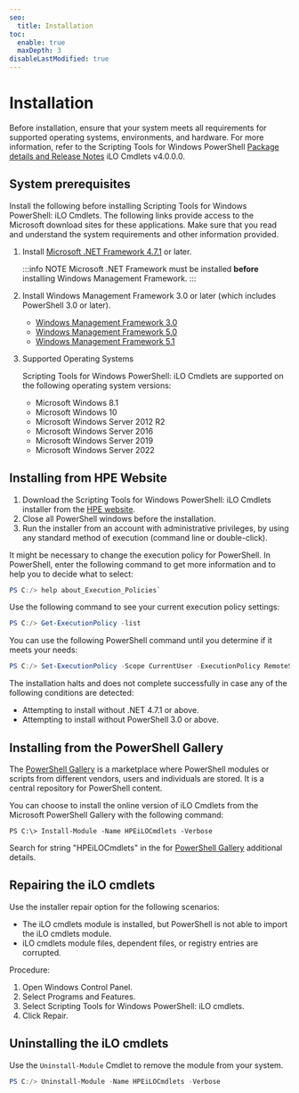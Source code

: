 ```yaml
---
seo:
  title: Installation
toc:
  enable: true
  maxDepth: 3
disableLastModified: true
---
```


# Installation

Before installation, ensure that your system meets all requirements for supported operating systems, environments, and hardware. For more information, refer to the Scripting Tools for Windows PowerShell <a href="https://www.powershellgallery.com/packages/HPEiLOCmdlets/4.0.0.0" target="_blank">Package details and Release Notes</a> iLO Cmdlets v4.0.0.0.

## System prerequisites

Install the following before installing Scripting Tools for Windows PowerShell: iLO Cmdlets. The following links provide access to the Microsoft download sites for these applications. Make sure that you read and understand the system requirements and other information provided.

1. Install <a href="https://www.microsoft.com/en-us/download/details.aspx?id=56115" target="_blank">Microsoft .NET Framework 4.7.1</a> or later.

   :::info NOTE
   Microsoft .NET Framework must be installed **before** installing Windows Management Framework.
   :::

2. Install Windows Management Framework 3.0 or later (which includes PowerShell 3.0 or later).
  
   - <a href="https://www.microsoft.com/en-us/download/details.aspx?id=34595" target="_blank">Windows Management Framework 3.0</a>
   <!-- The following link is no longer valid (Error 404). It needs to be removed.
   - <a href="http://www.microsoft.com/en-us/download/details.aspx?id=40855" target="_blank">Windows Management Framework 4.0</a>
   -->
   - <a href="https://www.microsoft.com/en-us/download/details.aspx?id=50395" target="_blank">Windows Management Framework 5.0</a>
   - <a href="https://www.microsoft.com/en-us/download/details.aspx?id=54616" target="_blank">Windows Management Framework 5.1</a>

3. Supported Operating Systems

   Scripting Tools for Windows PowerShell: iLO Cmdlets are supported on the following operating system versions:

   - Microsoft Windows 8.1
   - Microsoft Windows 10
   - Microsoft Windows Server 2012 R2
   - Microsoft Windows Server 2016
   - Microsoft Windows Server 2019
   - Microsoft Windows Server 2022

## Installing from HPE Website

1. Download the Scripting Tools for Windows PowerShell: iLO Cmdlets installer from the <a href="http:// www.hpe.com/servers/powershell" target="_blank">HPE website</a>.
2. Close all PowerShell windows before the installation.
3. Run the installer from an account with administrative privileges, by using any standard method of execution (command line or double-click).

It might be necessary to change the execution policy for PowerShell. In PowerShell, enter the following command to get more information and to help you to decide what to select:

```PowerShell
PS C:/> help about_Execution_Policies`
```

Use the following command to see your current execution policy settings:

```PowerShell
PS C:/> Get-ExecutionPolicy -list
```

You can use the following PowerShell command until you determine if it meets your needs:

```PowerShell
PS C:/> Set-ExecutionPolicy -Scope CurrentUser -ExecutionPolicy RemoteSigned
```

The installation halts and does not complete successfully in case any of the following conditions are detected:

- Attempting to install without .NET 4.7.1 or above.
- Attempting to install without PowerShell 3.0 or above.

## Installing from the PowerShell Gallery

The <a href="https://www.powershellgallery.com" target="_blank">PowerShell Gallery</a> is a marketplace where PowerShell modules or scripts from different vendors, users and individuals are stored. It is a central repository for PowerShell content.

You can choose to install the online version of iLO Cmdlets from the Microsoft PowerShell Gallery with the following command:

`PS C:\> Install-Module -Name HPEiLOCmdlets -Verbose`

Search for string "HPEiLOCmdlets" in the for <a href="https://www.powershellgallery.com" target="_blank">PowerShell Gallery</a> additional details.

## Repairing the iLO cmdlets

Use the installer repair option for the following scenarios:

- The iLO cmdlets module is installed, but PowerShell is not able to import the iLO cmdlets module.
- iLO cmdlets module files, dependent files, or registry entries are corrupted.

Procedure:

1. Open Windows Control Panel.
2. Select Programs and Features.
3. Select Scripting Tools for Windows PowerShell: iLO cmdlets.
4. Click Repair.

## Uninstalling the iLO cmdlets

Use the `Uninstall-Module` Cmdlet to remove the module from your system.

```PowerShell
PS C:/> Uninstall-Module -Name HPEiLOCmdlets -Verbose
```
